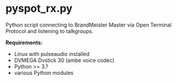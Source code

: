 # pyspot_rx.py
Python script connecting to BrandMeister Master via Open Terminal Protocol and listening to talkgroups.

**Requirements:**

* Linux with pulseaudio installed
* DVMEGA Dvstick 30 (ambe voice codec)
* Python >= 3.?
* various Python modules
